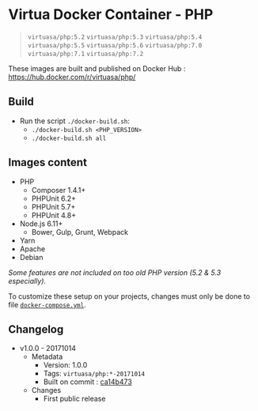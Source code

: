 # Virtua Docker Container - PHP

> `virtuasa/php:5.2`
> `virtuasa/php:5.3`
> `virtuasa/php:5.4`
> `virtuasa/php:5.5`
> `virtuasa/php:5.6`
> `virtuasa/php:7.0`
> `virtuasa/php:7.1`
> `virtuasa/php:7.2`

These images are built and published on Docker Hub : https://hub.docker.com/r/virtuasa/php/

## Build

* Run the script `./docker-build.sh`:
  * `./docker-build.sh <PHP_VERSION>`
  * `./docker-build.sh all`

## Images content

* PHP
  * Composer 1.4.1+
  * PHPUnit 6.2+
  * PHPUnit 5.7+
  * PHPUnit 4.8+
* Node.js 6.11+
  * Bower, Gulp, Grunt, Webpack
* Yarn
* Apache
* Debian

*Some features are not included on too old PHP version (5.2 & 5.3 especially).*

To customize these setup on your projects, changes must only be done to file [`docker-compose.yml`](docker-compose.yml).

## Changelog

* v1.0.0 - 20171014
  * Metadata
    * Version: 1.0.0
    * Tags: `virtuasa/php:*-20171014`
    * Built on commit : [ca14b473](https://gitlab.virtua.ch/ddev/tools-docker/commit/ca14b473dd475ca6462986ab174bac041afedf34)
  * Changes
    * First public release